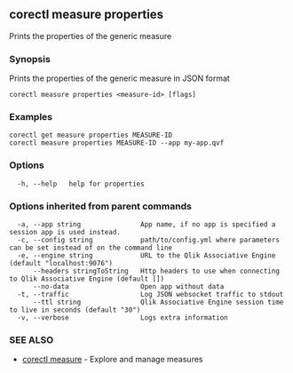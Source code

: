## corectl measure properties

Prints the properties of the generic measure

### Synopsis

Prints the properties of the generic measure in JSON format

```
corectl measure properties <measure-id> [flags]
```

### Examples

```
corectl get measure properties MEASURE-ID
corectl measure properties MEASURE-ID --app my-app.qvf
```

### Options

```
  -h, --help   help for properties
```

### Options inherited from parent commands

```
  -a, --app string               App name, if no app is specified a session app is used instead.
  -c, --config string            path/to/config.yml where parameters can be set instead of on the command line
  -e, --engine string            URL to the Qlik Associative Engine (default "localhost:9076")
      --headers stringToString   Http headers to use when connecting to Qlik Associative Engine (default [])
      --no-data                  Open app without data
  -t, --traffic                  Log JSON websocket traffic to stdout
      --ttl string               Qlik Associative Engine session time to live in seconds (default "30")
  -v, --verbose                  Logs extra information
```

### SEE ALSO

* [corectl measure](corectl_measure.md)	 - Explore and manage measures

